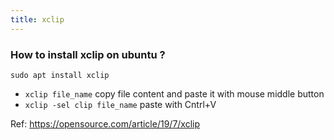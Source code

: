 ```yaml
---
title: xclip
---
```


### How to install xclip on ubuntu ?

```shell
sudo apt install xclip
```

- `xclip file_name` copy file content and paste it with mouse middle button
- `xclip -sel clip file_name` paste with Cntrl+V

Ref: https://opensource.com/article/19/7/xclip